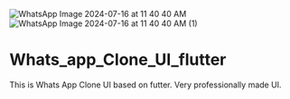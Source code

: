 ![WhatsApp Image 2024-07-16 at 11 40 40 AM](https://github.com/user-attachments/assets/d12b29fe-2e11-40e2-a330-364eb8992e52)
![WhatsApp Image 2024-07-16 at 11 40 40 AM (1)](https://github.com/user-attachments/assets/c152bbae-e7d3-453e-99cd-f0cbe7aaa716)
# Whats_app_Clone_UI_flutter
This is Whats App Clone UI based on futter. Very professionally made UI. 
